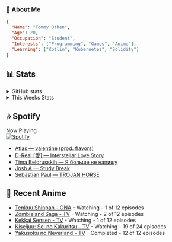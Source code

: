 ### 👋 About Me
```json
{
  "Name": "Tommy Othen",
  "Age": 20,
  "Occupation": "Student",
  "Interests": ["Programming", "Games", "Anime"],
  "Learning": ["Kotlin", "Kubernetes", "Solidity"]
}
```

## 📊 Stats
<details>
  <summary>GitHub stats</summary>
  <a href="https://github.com/anuraghazra/github-readme-stats">
    <img src="https://github-readme-stats.vercel.app/api?username=DaSushiAsian&show_icons=true&count_private=true&hide=prs,issues">
  </a>
</details>

<details>
  <summary>This Weeks Stats</summary>
  <a href="https://github.com/anuraghazra/github-readme-stats">
    <img src="https://github-readme-stats.vercel.app/api/wakatime?username=DaSushiAsian&cache_seconds=1800&custom_title=Top Languages">
  </a>
</details>

## 🎶 Spotify
Now Playing\
[![Spotify](https://novatorem-dasushiasian.vercel.app/api/spotify)](https://open.spotify.com/user/g90805640970)
<!-- LASTFM:START -->
* [Atlas — valentine (prod. flavors)](https://www.last.fm/music/Atlas/_/valentine+(prod.+flavors))
* [D-Real [愛] — Interstellar Love Story](https://www.last.fm/music/D-Real+%5B%E6%84%9B%5D/_/Interstellar+Love+Story)
* [Tima Belorusskih — Я больше не напишу](https://www.last.fm/music/Tima+Belorusskih/_/%D0%AF+%D0%B1%D0%BE%D0%BB%D1%8C%D1%88%D0%B5+%D0%BD%D0%B5+%D0%BD%D0%B0%D0%BF%D0%B8%D1%88%D1%83)
* [Josh A — Study Break](https://www.last.fm/music/Josh+A/_/Study+Break)
* [Sebastian Paul — TROJAN HORSE](https://www.last.fm/music/Sebastian+Paul/_/TROJAN+HORSE)<!-- LASTFM:END -->

## 🗻 Recent Anime
<!-- ANIME-LIST:START -->
* [Tenkuu Shinpan - ONA](https://myanimelist.net/anime/43690/Tenkuu_Shinpan) - Watching - 1 of 12 episodes
* [Zombieland Saga - TV](https://myanimelist.net/anime/37976/Zombieland_Saga) - Watching - 2 of 12 episodes
* [Kekkai Sensen - TV](https://myanimelist.net/anime/24439/Kekkai_Sensen) - Watching - 1 of 12 episodes
* [Kiseijuu: Sei no Kakuritsu - TV](https://myanimelist.net/anime/22535/Kiseijuu__Sei_no_Kakuritsu) - Watching - 19 of 24 episodes
* [Yakusoku no Neverland - TV](https://myanimelist.net/anime/37779/Yakusoku_no_Neverland) - Completed - 12 of 12 episodes<!-- ANIME-LIST:END -->
